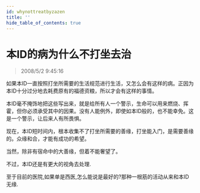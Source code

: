 ```yaml
---
id: whynottreatbyzazen
title: ''
hide_table_of_contents: true
---
```


# 本ID的病为什么不打坐去治

> 2008/5/2 9:45:16

<div style={{color: '#CC0000', fontSize: '18px', fontWeight: 'bold'}}>

如果本ID一直按照打坐所需要的生活规范进行生活，又怎么会有这样的病。正因为本ID十分过分地去耗费原有的福德资粮，所以才会有这样的事情。

本ID毫不掩饰地把这些写出来，就是给所有人一个警示，生命可以用来燃烧、挥霍，但你必须承受其中的因果。没有人能例外，即使如本ID般的，也不能幸免。这是一个警示，让后来人有所畏惧。

现在，本ID短时间内，根本收集不了打坐所需要的善缘，打坐能入门，是需要善缘的。众缘和合，才能有成功的希望。

当然，除非有宿命中的大善缘，但着不能奢望了。

不过，本ID还是有更大的视角去处理.

至于目前的医院,如果单是西医,怎么能说是最好的?那种一根筋的活动从来和本ID无缘.

</div>